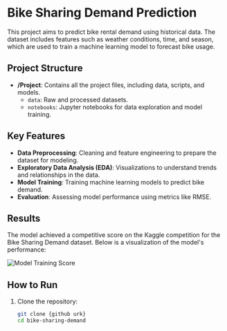 # Bike Sharing Demand Prediction

This project aims to predict bike rental demand using historical data. The dataset includes features such as weather conditions, time, and season, which are used to train a machine learning model to forecast bike usage.

## Project Structure

- **/Project**: Contains all the project files, including data, scripts, and models.
  - `data`: Raw and processed datasets.
  - `notebooks`: Jupyter notebooks for data exploration and model training.


## Key Features

- **Data Preprocessing**: Cleaning and feature engineering to prepare the dataset for modeling.
- **Exploratory Data Analysis (EDA)**: Visualizations to understand trends and relationships in the data.
- **Model Training**: Training machine learning models to predict bike demand.
- **Evaluation**: Assessing model performance using metrics like RMSE.

## Results

The model achieved a competitive score on the Kaggle competition for the Bike Sharing Demand dataset. Below is a visualization of the model's performance:

![Model Training Score](/cd0385-project-starter/project/model_train_score.png "Model Training Score")

## How to Run

1. Clone the repository:
   ```bash
   git clone {github urk}
   cd bike-sharing-demand